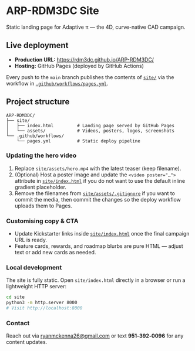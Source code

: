 # ARP-RDM3DC Site

Static landing page for Adaptive π — the 4D, curve-native CAD campaign.

## Live deployment

- **Production URL:** https://rdm3dc.github.io/ARP-RDM3DC/
- **Hosting:** GitHub Pages (deployed by GitHub Actions)

Every push to the `main` branch publishes the contents of [`site/`](site/) via the workflow in [`.github/workflows/pages.yml`](.github/workflows/pages.yml).

## Project structure

```
ARP-RDM3DC/
├── site/
│   ├── index.html         # Landing page served by GitHub Pages
│   └── assets/            # Videos, posters, logos, screenshots
└── .github/workflows/
    └── pages.yml          # Static deploy pipeline
```

### Updating the hero video

1. Replace `site/assets/hero.mp4` with the latest teaser (keep filename).
2. (Optional) Host a poster image and update the `<video poster="…">` attribute in [`site/index.html`](site/index.html) if you do not want to use the default inline gradient placeholder.
3. Remove the filenames from [`site/assets/.gitignore`](site/assets/.gitignore) if you want to commit the media, then commit the changes so the deploy workflow uploads them to Pages.

### Customising copy & CTA

- Update Kickstarter links inside [`site/index.html`](site/index.html) once the final campaign URL is ready.
- Feature cards, rewards, and roadmap blurbs are pure HTML — adjust text or add new cards as needed.

### Local development

The site is fully static. Open `site/index.html` directly in a browser or run a lightweight HTTP server:

```bash
cd site
python3 -m http.server 8000
# Visit http://localhost:8000
```

### Contact

Reach out via [ryanmckenna26@gmail.com](mailto:ryanmckenna26@gmail.com) or text **951‑392‑0096** for any content updates.

